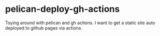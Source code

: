 # pelican-deploy-gh-actions

Toying around with pelican and gh actions.
I want to get a static site auto deployed to github pages via actions.
